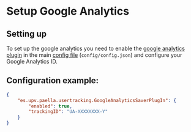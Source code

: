 ---
---

# Setup Google Analytics

## Setting up

To set up the google analytics you need to enable the
[google analytics plugin](plugins/es.upv.paella.usertracking.googleAnalyticsSaverPlugin.md)
in the main [config file](configure.md) (`config/config.json`) and configure your Google Analytics ID.

## Configuration example:

```json
{
	"es.upv.paella.usertracking.GoogleAnalyticsSaverPlugIn": {
		"enabled": true,
		"trackingID": "UA-XXXXXXXX-Y"
	}
}
```
